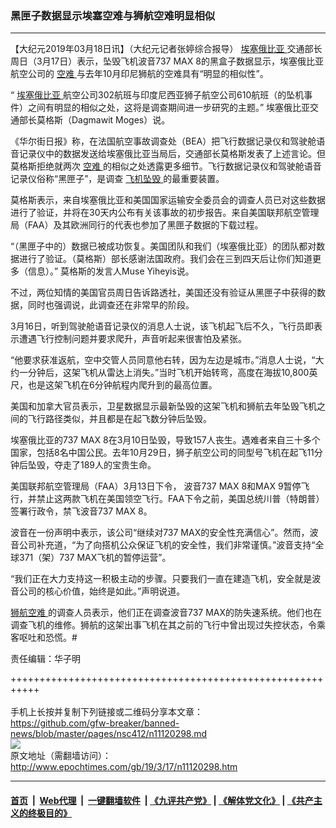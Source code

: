 ### 黑匣子数据显示埃塞空难与狮航空难明显相似
------------------------

<p>
 【大纪元2019年03月18日讯】（大纪元记者张婷综合报导）
 <a href="http://www.epochtimes.com/gb/tag/%E5%9F%83%E5%A1%9E%E4%BF%84%E6%AF%94%E4%BA%9A.html">
  埃塞俄比亚
 </a>
 交通部长周日（3月17日）表示，坠毁飞机波音737 MAX 8的黑盒子数据显示，埃塞俄比亚航空公司的
 <a href="http://www.epochtimes.com/gb/tag/%E7%A9%BA%E9%9A%BE.html">
  空难
 </a>
 与去年10月印尼狮航的空难具有“明显的相似性”。
</p>
<p>
 “
 <a href="http://www.epochtimes.com/gb/tag/%E5%9F%83%E5%A1%9E%E4%BF%84%E6%AF%94%E4%BA%9A.html">
  埃塞俄比亚
 </a>
 航空公司302航班与印度尼西亚狮子航空公司610航班（的坠机事件）之间有明显的相似之处，这将是调查期间进一步研究的主题。” 埃塞俄比亚交通部长莫格斯（Dagmawit Moges）说。
</p>
<p>
 《华尔街日报》称，在法国航空事故调查处（BEA）把飞行数据记录仪和驾驶舱语音记录仪中的数据发送给埃塞俄比亚当局后，交通部长莫格斯发表了上述言论。但莫格斯拒绝就两次
 <a href="http://www.epochtimes.com/gb/tag/%E7%A9%BA%E9%9A%BE.html">
  空难
 </a>
 的相似之处透露更多细节。飞行数据记录仪和驾驶舱语音记录仪俗称“黑匣子”，是调查
 <a href="http://www.epochtimes.com/gb/tag/%E9%A3%9E%E6%9C%BA%E5%9D%A0%E6%AF%81.html">
  飞机坠毁
 </a>
 的最重要装置。
</p>
<p>
 莫格斯表示，来自埃塞俄比亚和美国国家运输安全委员会的调查人员已对这些数据进行了验证，并将在30天内公布有关该事故的初步报告。来自美国联邦航空管理局（FAA）及其欧洲同行的代表也参加了黑匣子数据的下载过程。
</p>
<p>
 “（黑匣子中的）数据已被成功恢复。美国团队和我们（埃塞俄比亚）的团队都对数据进行了验证。（莫格斯）部长感谢法国政府。我们会在三到四天后让你们知道更多（信息）。” 莫格斯的发言人Muse Yiheyis说。
</p>
<p>
 不过，两位知情的美国官员周日告诉路透社，美国还没有验证从黑匣子中获得的数据，同时也强调说，此调查还在非常早的阶段。
</p>
<p>
 3月16日，听到驾驶舱语音记录仪的消息人士说，该飞机起飞后不久，飞行员即表示遭遇飞行控制问题并要求爬升，声音听起来很害怕及紧张。
</p>
<p>
 “他要求获准返航，空中交管人员同意他右转，因为左边是城市。”消息人士说，“大约一分钟后，这架飞机从雷达上消失。”当时飞机开始转弯，高度在海拔10,800英尺，也是这架飞机在6分钟航程内爬升到的最高位置。
</p>
<p>
 美国和加拿大官员表示，卫星数据显示最新坠毁的这架飞机和狮航去年坠毁飞机之间的飞行路径类似，并且都是在起飞数分钟后坠毁。
</p>
<p>
 埃塞俄比亚的737 MAX 8在3月10日坠毁，导致157人丧生。遇难者来自三十多个国家，包括8名中国公民。去年10月29日，狮子航空公司的同型号飞机在起飞11分钟后坠毁，夺走了189人的宝贵生命。
</p>
<p>
 美国联邦航空管理局（FAA）3月13日下令， 波音737 MAX 8和MAX 9暂停飞行，并禁止这两款飞机在美国领空飞行。FAA下令之前，美国总统川普（特朗普）签署行政令，禁飞波音737 MAX 8。
</p>
<p>
 波音在一份声明中表示，该公司“继续对737 MAX的安全性充满信心”。然而，波音公司补充道，“为了向搭机公众保证飞机的安全性，我们非常谨慎。”波音支持“全球371（架）737 MAX飞机的暂停运营”。
</p>
<p>
 “我们正在大力支持这一积极主动的步骤。只要我们一直在建造飞机，安全就是波音公司的核心价值，始终是如此。”声明说道。
</p>
<p>
 <a href="http://www.epochtimes.com/gb/tag/%E7%8B%AE%E8%88%AA%E7%A9%BA%E9%9A%BE.html">
  狮航空难
 </a>
 的调查人员表示，他们正在调查波音737 MAX的防失速系统。他们也在调查飞机的维修。狮航的这架出事飞机在其之前的飞行中曾出现过失控状态，令乘客呕吐和恐慌。#
</p>
<p>
 责任编辑：华子明
</p>

+++++++++++++++++++++++++++++++++++++++++++++++++++++++++++<br/><br/>
手机上长按并复制下列链接或二维码分享本文章：<br/>
https://github.com/gfw-breaker/banned-news/blob/master/pages/nsc412/n11120298.md <br/>
<a href='https://github.com/gfw-breaker/banned-news/blob/master/pages/nsc412/n11120298.md'><img src='https://github.com/gfw-breaker/banned-news/blob/master/pages/nsc412/n11120298.md.png'/></a> <br/>
原文地址（需翻墙访问）：http://www.epochtimes.com/gb/19/3/17/n11120298.htm


------------------------
#### [首页](https://github.com/gfw-breaker/banned-news/blob/master/README.md) &nbsp;|&nbsp; [Web代理](https://github.com/labour-camp/helloworld) &nbsp;|&nbsp; [一键翻墙软件](https://github.com/gfw-breaker/nogfw/blob/master/README.md) &nbsp;| [《九评共产党》](https://github.com/gfw-breaker/9ping.md/blob/master/README.md#九评之一评共产党是什么) | [《解体党文化》](https://github.com/gfw-breaker/jtdwh.md/blob/master/README.md) | [《共产主义的终极目的》](https://github.com/gfw-breaker/gczydzjmd.md/blob/master/README.md)

